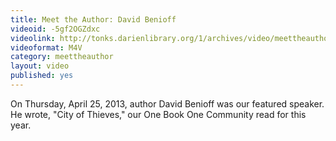```yaml
---
title: Meet the Author: David Benioff
videoid: -5gf2OGZdxc
videolink: http://tonks.darienlibrary.org/1/archives/video/meettheauthor/20130425_david_benioff.m4v
videoformat: M4V
category: meettheauthor
layout: video
published: yes
---
```


On Thursday, April 25, 2013, author David Benioff was our featured speaker. He wrote, "City of Thieves," our One Book One Community read for this year. 